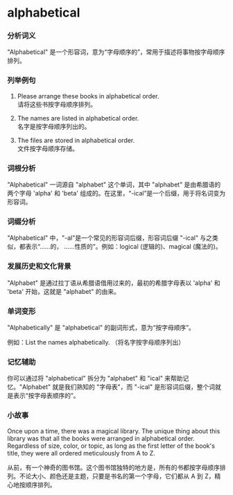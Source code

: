 # alphabetical

### 分析词义

  

"Alphabetical" 是一个形容词，意为“字母顺序的”，常用于描述将事物按字母顺序排列。

  

### 列举例句

  

1.  Please arrange these books in alphabetical order.  
    请将这些书按字母顺序排列。
    
      
    
2.  The names are listed in alphabetical order.  
    名字是按字母顺序列出的。
    
      
    
3.  The files are stored in alphabetical order.  
    文件按字母顺序存储。
    
      
    

  

### 词根分析

  

"Alphabetical" 一词源自 "alphabet" 这个单词，其中 "alphabet" 是由希腊语的两个字母 'alpha' 和 'beta' 组成的。在这里，“-ical”是一个后缀，用于将名词变为形容词。

  

### 词缀分析

  

"Alphabetical" 中，"-al"是一个常见的形容词后缀，形容词后缀 "-ical" 与之类似，都表示“……的， ……性质的”。例如：logical (逻辑的)、magical (魔法的)。

  

### 发展历史和文化背景

  

"Alphabet" 是通过拉丁语从希腊语借用过来的，最初的希腊字母表以 'alpha' 和 'beta' 开始，这就是 "alphabet" 的由来。

  

### 单词变形

  

"Alphabetically" 是 "alphabetical" 的副词形式，意为“按字母顺序”。

  

例如：List the names alphabetically. （将名字按字母顺序列出）

  

### 记忆辅助

  

你可以通过将 "alphabetical" 拆分为 "alphabet" 和 "ical" 来帮助记忆。"Alphabet" 就是我们熟知的 "字母表"，而 "-ical" 是形容词后缀，整个词就是表示“按字母表顺序的”。

  

### 小故事

  

Once upon a time, there was a magical library. The unique thing about this library was that all the books were arranged in alphabetical order. Regardless of size, color, or topic, as long as the first letter of the book's title, they were all ordered meticulously from A to Z.

  

从前，有一个神奇的图书馆。这个图书馆独特的地方是，所有的书都按字母顺序排列。不论大小、颜色还是主题，只要是书名的第一个字母，它们都从 A 到 Z，精心地按顺序排列。
